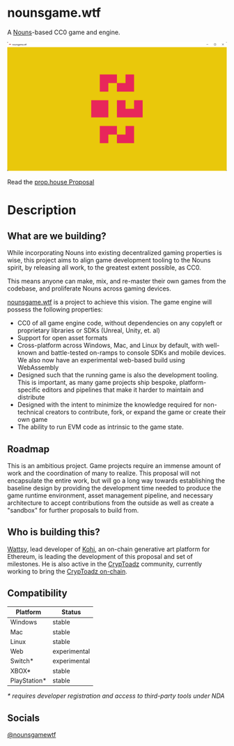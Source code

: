 # nounsgame.wtf

A [Nouns](https://nouns.wtf)-based CC0 game and engine.

![Screenshot](/docs/screenshot.png)

Read the [prop.house Proposal](https://prop.house/proposal/534)

# Description
## What are we building?

While incorporating Nouns into existing decentralized gaming properties is wise, this project aims to align game development tooling to the Nouns spirit, by releasing all work, to the greatest extent possible, as CC0.

This means anyone can make, mix, and re-master their own games from the codebase, and proliferate Nouns across gaming devices.

[nounsgame.wtf](https://nounsgame.wtf) is a project to achieve this vision. The game engine will possess the following properties:

- CC0 of all game engine code, without dependencies on any copyleft or proprietary libraries or SDKs (Unreal, Unity, et. al)
-  Support for open asset formats
- Cross-platform across Windows, Mac, and Linux by default, with well-known and battle-tested on-ramps to console SDKs and mobile devices. We also now have an experimental web-based build using WebAssembly
- Designed such that the running game is also the development tooling. This is important, as many game projects ship bespoke, platform-specific editors and pipelines that make it harder to maintain and distribute
- Designed with the intent to minimize the knowledge required for non-technical creators to contribute, fork, or expand the game or create their own game
- The ability to run EVM code as intrinsic to the game state.

## Roadmap

This is an ambitious project. Game projects require an immense amount of work and the coordination of many to realize. This proposal will not encapsulate the entire work, but will go a long way towards establishing the baseline design by providing the development time needed to produce the game runtime environment, asset management pipeline, and necessary architecture to accept contributions from the outside as well as create a "sandbox" for further proposals to build from.

## Who is building this?

[Wattsy](https://twitter.com/wattsyart), lead developer of [Kohi](https://kohi.art), an on-chain generative art platform for Ethereum, is leading the development of this proposal and set of milestones. He is also active in the [CrypToadz](https://cryptoadz.io) community, currently working to bring the [CrypToadz on-chain](https://github.com/wattsyart/cryptoadz-chained).

## Compatibility

| Platform     | Status       |
|--------------|--------------|
| Windows      | stable       |
| Mac          | stable       |
| Linux        | stable       |
| Web          | experimental |
| Switch*      | experimental |
| XBOX*        | stable       |
| PlayStation* | stable       |

_* requires developer registration and access to third-party tools under NDA_

## Socials

[@nounsgamewtf](https://twitter/nounsgamewtf)
